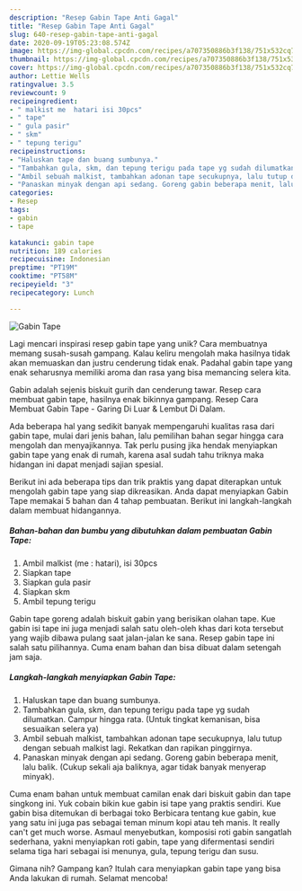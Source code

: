 ```yaml
---
description: "Resep Gabin Tape Anti Gagal"
title: "Resep Gabin Tape Anti Gagal"
slug: 640-resep-gabin-tape-anti-gagal
date: 2020-09-19T05:23:08.574Z
image: https://img-global.cpcdn.com/recipes/a707350886b3f138/751x532cq70/gabin-tape-foto-resep-utama.jpg
thumbnail: https://img-global.cpcdn.com/recipes/a707350886b3f138/751x532cq70/gabin-tape-foto-resep-utama.jpg
cover: https://img-global.cpcdn.com/recipes/a707350886b3f138/751x532cq70/gabin-tape-foto-resep-utama.jpg
author: Lettie Wells
ratingvalue: 3.5
reviewcount: 9
recipeingredient:
- " malkist me  hatari isi 30pcs"
- " tape"
- " gula pasir"
- " skm"
- " tepung terigu"
recipeinstructions:
- "Haluskan tape dan buang sumbunya."
- "Tambahkan gula, skm, dan tepung terigu pada tape yg sudah dilumatkan. Campur hingga rata. (Untuk tingkat kemanisan, bisa sesuaikan selera ya)"
- "Ambil sebuah malkist, tambahkan adonan tape secukupnya, lalu tutup dengan sebuah malkist lagi. Rekatkan dan rapikan pinggirnya."
- "Panaskan minyak dengan api sedang. Goreng gabin beberapa menit, lalu balik. (Cukup sekali aja baliknya, agar tidak banyak menyerap minyak)."
categories:
- Resep
tags:
- gabin
- tape

katakunci: gabin tape 
nutrition: 189 calories
recipecuisine: Indonesian
preptime: "PT19M"
cooktime: "PT58M"
recipeyield: "3"
recipecategory: Lunch

---
```



![Gabin Tape](https://img-global.cpcdn.com/recipes/a707350886b3f138/751x532cq70/gabin-tape-foto-resep-utama.jpg)

Lagi mencari inspirasi resep gabin tape yang unik? Cara membuatnya memang susah-susah gampang. Kalau keliru mengolah maka hasilnya tidak akan memuaskan dan justru cenderung tidak enak. Padahal gabin tape yang enak seharusnya memiliki aroma dan rasa yang bisa memancing selera kita.

Gabin adalah sejenis biskuit gurih dan cenderung tawar. Resep cara membuat gabin tape, hasilnya enak bikinnya gampang. Resep Cara Membuat Gabin Tape - Garing Di Luar &amp; Lembut Di Dalam.

Ada beberapa hal yang sedikit banyak mempengaruhi kualitas rasa dari gabin tape, mulai dari jenis bahan, lalu pemilihan bahan segar hingga cara mengolah dan menyajikannya. Tak perlu pusing jika hendak menyiapkan gabin tape yang enak di rumah, karena asal sudah tahu triknya maka hidangan ini dapat menjadi sajian spesial.


Berikut ini ada beberapa tips dan trik praktis yang dapat diterapkan untuk mengolah gabin tape yang siap dikreasikan. Anda dapat menyiapkan Gabin Tape memakai 5 bahan dan 4 tahap pembuatan. Berikut ini langkah-langkah dalam membuat hidangannya.

<!--inarticleads1-->

##### Bahan-bahan dan bumbu yang dibutuhkan dalam pembuatan Gabin Tape:

1. Ambil  malkist (me : hatari), isi 30pcs
1. Siapkan  tape
1. Siapkan  gula pasir
1. Siapkan  skm
1. Ambil  tepung terigu


Gabin tape goreng adalah biskuit gabin yang berisikan olahan tape. Kue gabin isi tape ini juga menjadi salah satu oleh-oleh khas dari kota tersebut yang wajib dibawa pulang saat jalan-jalan ke sana. Resep gabin tape ini salah satu pilihannya. Cuma enam bahan dan bisa dibuat dalam setengah jam saja. 

<!--inarticleads2-->

##### Langkah-langkah menyiapkan Gabin Tape:

1. Haluskan tape dan buang sumbunya.
1. Tambahkan gula, skm, dan tepung terigu pada tape yg sudah dilumatkan. Campur hingga rata. (Untuk tingkat kemanisan, bisa sesuaikan selera ya)
1. Ambil sebuah malkist, tambahkan adonan tape secukupnya, lalu tutup dengan sebuah malkist lagi. Rekatkan dan rapikan pinggirnya.
1. Panaskan minyak dengan api sedang. Goreng gabin beberapa menit, lalu balik. (Cukup sekali aja baliknya, agar tidak banyak menyerap minyak).


Cuma enam bahan untuk membuat camilan enak dari biskuit gabin dan tape singkong ini. Yuk cobain bikin kue gabin isi tape yang praktis sendiri. Kue gabin bisa ditemukan di berbagai toko Berbicara tentang kue gabin, kue yang satu ini juga pas sebagai teman minum kopi atau teh manis. It really can&#39;t get much worse. Asmaul menyebutkan, komposisi roti gabin sangatlah sederhana, yakni menyiapkan roti gabin, tape yang difermentasi sendiri selama tiga hari sebagai isi menunya, gula, tepung terigu dan susu. 

Gimana nih? Gampang kan? Itulah cara menyiapkan gabin tape yang bisa Anda lakukan di rumah. Selamat mencoba!
